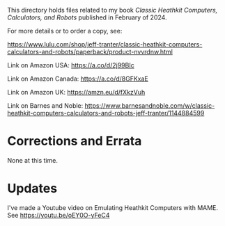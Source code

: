 This directory holds files related to my book *Classic Heathkit
Computers, Calculators, and Robots* published in February of 2024.

For more details or to order a copy, see:

https://www.lulu.com/shop/jeff-tranter/classic-heathkit-computers-calculators-and-robots/paperback/product-nvvrdnw.html

Link on Amazon USA: https://a.co/d/2j99BIc

Link on Amazon Canada: https://a.co/d/8GFKxaE

Link on Amazon UK: https://amzn.eu/d/fXkzVuh

Link on Barnes and Noble: https://www.barnesandnoble.com/w/classic-heathkit-computers-calculators-and-robots-jeff-tranter/1144884599

# Corrections and Errata

None at this time.

# Updates

I've made a Youtube video on Emulating Heathkit Computers with MAME.
See https://youtu.be/oEY0O-yFeC4
